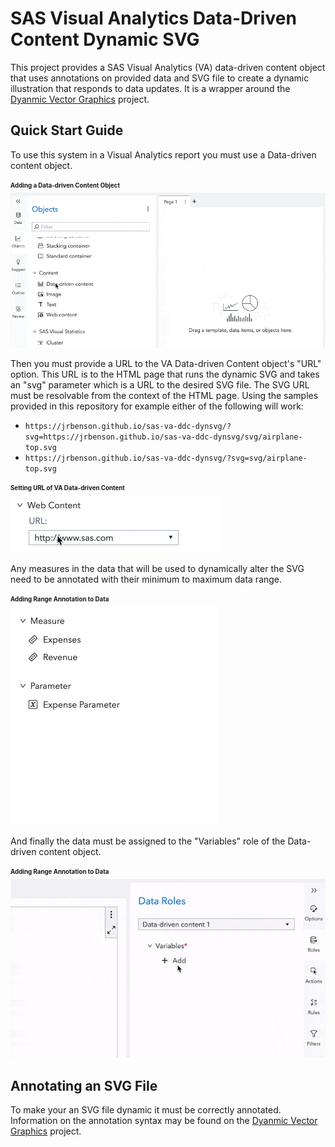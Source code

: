 # SAS Visual Analytics Data-Driven Content Dynamic SVG

This project provides a SAS Visual Analytics (VA) data-driven content object that uses annotations on provided data and SVG file to create a dynamic illustration that responds to data updates. It is a wrapper around the [Dyanmic Vector Graphics](https://github.com/jrbenson/dynamic-vector-graphics#readme) project.

## Quick Start Guide

To use this system in a Visual Analytics report you must use a Data-driven content object.

<sub><sup>**Adding a Data-driven Content Object**</sup></sub><br/>
![](doc/va-ddc-add.gif)

Then you must provide a URL to the VA Data-driven Content object's "URL" option. This URL is to the HTML page that runs the dynamic SVG and takes an "svg" parameter which is a URL to the desired SVG file. The SVG URL must be resolvable from the context of the HTML page. Using the samples provided in this repository for example either of the following will work:

- `https://jrbenson.github.io/sas-va-ddc-dynsvg/?svg=https://jrbenson.github.io/sas-va-ddc-dynsvg/svg/airplane-top.svg`
- `https://jrbenson.github.io/sas-va-ddc-dynsvg/?svg=svg/airplane-top.svg`

<sub><sup>**Setting URL of VA Data-driven Content**</sup></sub><br/>
![](doc/va-ddc-url.gif)

Any measures in the data that will be used to dynamically alter the SVG need to be annotated with their minimum to maximum data range.

<sub><sup>**Adding Range Annotation to Data**</sup></sub><br/>
![](doc/va-data-range.gif)

And finally the data must be assigned to the "Variables" role of the Data-driven content object.

<sub><sup>**Adding Range Annotation to Data**</sup></sub><br/>
![](doc/va-ddc-roles.gif)

## Annotating an SVG File

To make your an SVG file dynamic it must be correctly annotated. Information on the annotation syntax may be found on the [Dyanmic Vector Graphics](https://github.com/jrbenson/dynamic-vector-graphics#readme) project.